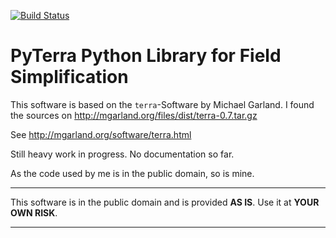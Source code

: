 [![Build Status](https://travis-ci.org/umeier/pyterra.svg?branch=master)](https://travis-ci.org/umeier/pyterra)

# PyTerra Python Library for Field Simplification

This software is based on the `terra`-Software by Michael Garland. I found the sources on 
http://mgarland.org/files/dist/terra-0.7.tar.gz

See http://mgarland.org/software/terra.html

Still heavy work in progress. No documentation so far.

As the code used by me is in the public domain, so is mine.

* * *

This software is in the public domain and is provided **AS IS**. Use it at **YOUR OWN RISK**.

* * *
